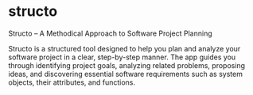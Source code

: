 # structo
Structo – A Methodical Approach to Software Project Planning

Structo is a structured tool designed to help you plan and analyze your software project in a clear, step-by-step manner. The app guides you through identifying project goals, analyzing related problems, proposing ideas, and discovering essential software requirements such as system objects, their attributes, and functions.
